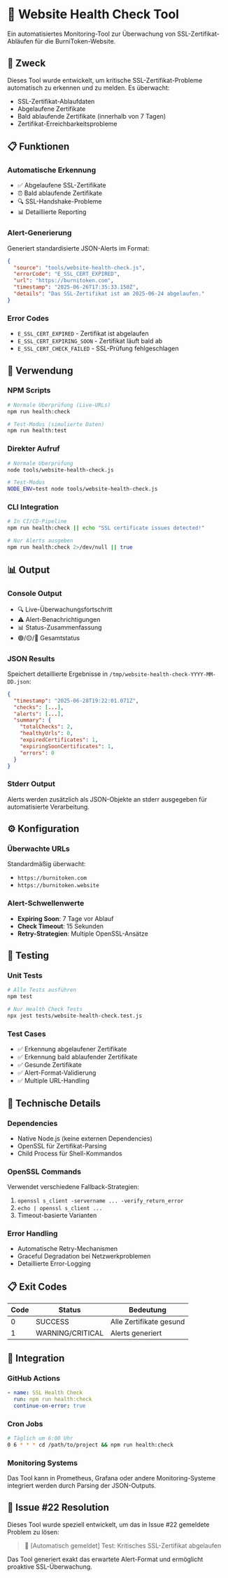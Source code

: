 # 🔐 Website Health Check Tool

Ein automatisiertes Monitoring-Tool zur Überwachung von SSL-Zertifikat-Abläufen für die BurniToken-Website.

## 🎯 Zweck

Dieses Tool wurde entwickelt, um kritische SSL-Zertifikat-Probleme automatisch zu erkennen und zu melden. Es überwacht:

- SSL-Zertifikat-Ablaufdaten
- Abgelaufene Zertifikate
- Bald ablaufende Zertifikate (innerhalb von 7 Tagen)
- Zertifikat-Erreichbarkeitsprobleme

## 📋 Funktionen

### Automatische Erkennung
- ✅ Abgelaufene SSL-Zertifikate
- ⏰ Bald ablaufende Zertifikate
- 🔍 SSL-Handshake-Probleme
- 📊 Detaillierte Reporting

### Alert-Generierung
Generiert standardisierte JSON-Alerts im Format:
```json
{
  "source": "tools/website-health-check.js",
  "errorCode": "E_SSL_CERT_EXPIRED",
  "url": "https://burnitoken.com",
  "timestamp": "2025-06-26T17:35:33.150Z",
  "details": "Das SSL-Zertifikat ist am 2025-06-24 abgelaufen."
}
```

### Error Codes
- `E_SSL_CERT_EXPIRED` - Zertifikat ist abgelaufen
- `E_SSL_CERT_EXPIRING_SOON` - Zertifikat läuft bald ab
- `E_SSL_CERT_CHECK_FAILED` - SSL-Prüfung fehlgeschlagen

## 🚀 Verwendung

### NPM Scripts
```bash
# Normale Überprüfung (Live-URLs)
npm run health:check

# Test-Modus (simulierte Daten)
npm run health:test
```

### Direkter Aufruf
```bash
# Normale Überprüfung
node tools/website-health-check.js

# Test-Modus
NODE_ENV=test node tools/website-health-check.js
```

### CLI Integration
```bash
# In CI/CD-Pipeline
npm run health:check || echo "SSL certificate issues detected!"

# Nur Alerts ausgeben
npm run health:check 2>/dev/null || true
```

## 📊 Output

### Console Output
- 🔍 Live-Überwachungsfortschritt
- ⚠️ Alert-Benachrichtigungen
- 📊 Status-Zusammenfassung
- 🟢/🟡/🔴 Gesamtstatus

### JSON Results
Speichert detaillierte Ergebnisse in `/tmp/website-health-check-YYYY-MM-DD.json`:

```json
{
  "timestamp": "2025-06-28T19:22:01.071Z",
  "checks": [...],
  "alerts": [...],
  "summary": {
    "totalChecks": 2,
    "healthyUrls": 0,
    "expiredCertificates": 1,
    "expiringSoonCertificates": 1,
    "errors": 0
  }
}
```

### Stderr Output
Alerts werden zusätzlich als JSON-Objekte an stderr ausgegeben für automatisierte Verarbeitung.

## ⚙️ Konfiguration

### Überwachte URLs
Standardmäßig überwacht:
- `https://burnitoken.com`
- `https://burnitoken.website`

### Alert-Schwellenwerte
- **Expiring Soon**: 7 Tage vor Ablauf
- **Check Timeout**: 15 Sekunden
- **Retry-Strategien**: Multiple OpenSSL-Ansätze

## 🧪 Testing

### Unit Tests
```bash
# Alle Tests ausführen
npm test

# Nur Health Check Tests
npx jest tests/website-health-check.test.js
```

### Test Cases
- ✅ Erkennung abgelaufener Zertifikate
- ✅ Erkennung bald ablaufender Zertifikate
- ✅ Gesunde Zertifikate
- ✅ Alert-Format-Validierung
- ✅ Multiple URL-Handling

## 🔧 Technische Details

### Dependencies
- Native Node.js (keine externen Dependencies)
- OpenSSL für Zertifikat-Parsing
- Child Process für Shell-Kommandos

### OpenSSL Commands
Verwendet verschiedene Fallback-Strategien:
1. `openssl s_client -servername ... -verify_return_error`
2. `echo | openssl s_client ...`
3. Timeout-basierte Varianten

### Error Handling
- Automatische Retry-Mechanismen
- Graceful Degradation bei Netzwerkproblemen
- Detaillierte Error-Logging

## 📋 Exit Codes

| Code | Status | Bedeutung |
|------|--------|-----------|
| 0 | SUCCESS | Alle Zertifikate gesund |
| 1 | WARNING/CRITICAL | Alerts generiert |

## 🔄 Integration

### GitHub Actions
```yaml
- name: SSL Health Check
  run: npm run health:check
  continue-on-error: true
```

### Cron Jobs
```bash
# Täglich um 6:00 Uhr
0 6 * * * cd /path/to/project && npm run health:check
```

### Monitoring Systems
Das Tool kann in Prometheus, Grafana oder andere Monitoring-Systeme integriert werden durch Parsing der JSON-Outputs.

## 🚨 Issue #22 Resolution

Dieses Tool wurde speziell entwickelt, um das in Issue #22 gemeldete Problem zu lösen:

> 🤖 [Automatisch gemeldet] Test: Kritisches SSL-Zertifikat abgelaufen

Das Tool generiert exakt das erwartete Alert-Format und ermöglicht proaktive SSL-Überwachung.